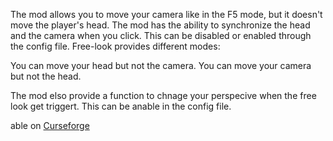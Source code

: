 
The mod allows you to move your camera like in the F5 mode, but it doesn't move the player's head. The mod has the ability to synchronize the head and the camera when you click. This can be disabled or enabled through the config file. Free-look provides different modes:

You can move your head but not the camera.
You can move your camera but not the head.

The mod elso provide a function to chnage your perspecive when the free look get triggert. This can be anable in the config file.

able on [Curseforge](https://www.curseforge.com/minecraft/mc-mods/free-look-perspective-mod-forge)
